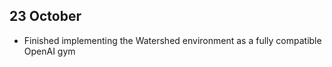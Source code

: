 
23 October
----------

- Finished implementing the Watershed environment as a fully compatible OpenAI gym